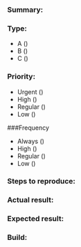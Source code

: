 ### Summary: 

### Type: 

- A ()
- B ()
- C ()

### Priority: 

- Urgent ()
- High ()
- Regular ()
- Low ()

###Frequency

- Always ()
- High ()
- Regular ()
- Low ()

### Steps to reproduce: 

### Actual result: 

### Expected result: 

### Build:
